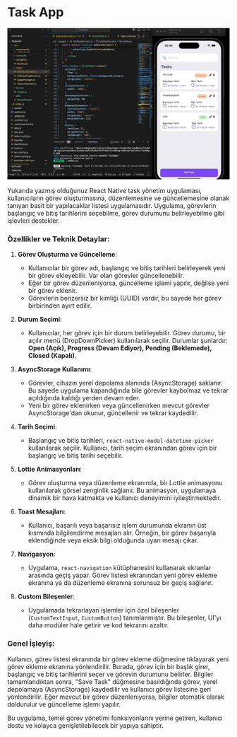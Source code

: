 <h1>Task App</h1>

![](TaskApp.gif)

Yukarıda yazmış olduğunuz React Native task yönetim uygulaması, kullanıcıların görev oluşturmasına, düzenlemesine ve güncellemesine olanak tanıyan basit bir yapılacaklar listesi uygulamasıdır. Uygulama, görevlerin başlangıç ve bitiş tarihlerini seçebilme, görev durumunu belirleyebilme gibi işlevleri destekler.

### Özellikler ve Teknik Detaylar:
1. **Görev Oluşturma ve Güncelleme**: 
   - Kullanıcılar bir görev adı, başlangıç ve bitiş tarihleri belirleyerek yeni bir görev ekleyebilir. Var olan görevler güncellenebilir.
   - Eğer bir görev düzenleniyorsa, güncelleme işlemi yapılır, değilse yeni bir görev eklenir.
   - Görevlerin benzersiz bir kimliği (UUID) vardır, bu sayede her görev birbirinden ayırt edilir.

2. **Durum Seçimi**: 
   - Kullanıcılar, her görev için bir durum belirleyebilir. Görev durumu, bir açılır menü (DropDownPicker) kullanılarak seçilir. Durumlar şunlardır: **Open (Açık), Progress (Devam Ediyor), Pending (Beklemede), Closed (Kapalı)**.

3. **AsyncStorage Kullanımı**: 
   - Görevler, cihazın yerel depolama alanında (AsyncStorage) saklanır. Bu sayede uygulama kapandığında bile görevler kaybolmaz ve tekrar açıldığında kaldığı yerden devam eder.
   - Yeni bir görev eklenirken veya güncellenirken mevcut görevler AsyncStorage'dan okunur, güncellenir ve tekrar kaydedilir.

4. **Tarih Seçimi**: 
   - Başlangıç ve bitiş tarihleri, `react-native-modal-datetime-picker` kullanılarak seçilir. Kullanıcı, tarih seçim ekranından görev için bir başlangıç ve bitiş tarihi seçebilir.

5. **Lottie Animasyonları**: 
   - Görev oluşturma veya düzenleme ekranında, bir Lottie animasyonu kullanılarak görsel zenginlik sağlanır. Bu animasyon, uygulamaya dinamik bir hava katmakta ve kullanıcı deneyimini iyileştirmektedir.

6. **Toast Mesajları**: 
   - Kullanıcı, başarılı veya başarısız işlem durumunda ekranın üst kısmında bilgilendirme mesajları alır. Örneğin, bir görev başarıyla eklendiğinde veya eksik bilgi olduğunda uyarı mesajı çıkar.

7. **Navigasyon**: 
   - Uygulama, `react-navigation` kütüphanesini kullanarak ekranlar arasında geçiş yapar. Görev listesi ekranından yeni görev ekleme ekranına ya da düzenleme ekranına sorunsuz bir geçiş sağlanır.

8. **Custom Bileşenler**: 
   - Uygulamada tekrarlayan işlemler için özel bileşenler (`CustomTextInput`, `CustomButton`) tanımlanmıştır. Bu bileşenler, UI'yı daha modüler hale getirir ve kod tekrarını azaltır.

### Genel İşleyiş:
Kullanıcı, görev listesi ekranında bir görev ekleme düğmesine tıklayarak yeni görev ekleme ekranına yönlendirilir. Burada, görev için bir başlık girer, başlangıç ve bitiş tarihlerini seçer ve görevin durumunu belirler. Bilgiler tamamlandıktan sonra, "Save Task" düğmesine basıldığında görev, yerel depolamaya (AsyncStorage) kaydedilir ve kullanıcı görev listesine geri yönlendirilir. Eğer mevcut bir görev düzenleniyorsa, bilgiler otomatik olarak doldurulur ve güncelleme işlemi yapılır.

Bu uygulama, temel görev yönetimi fonksiyonlarını yerine getiren, kullanıcı dostu ve kolayca genişletilebilecek bir yapıya sahiptir.